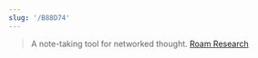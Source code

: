 ```yaml
---
slug: '/B88D74'
---
```


> A note-taking tool for networked thought. [Roam Research](https://roamresearch.com/)

